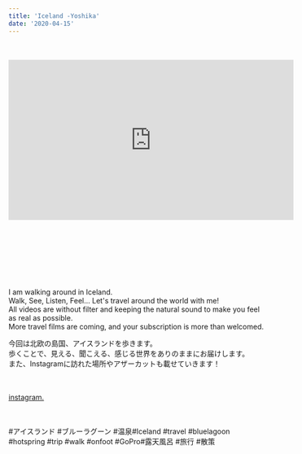 ```yaml
---
title: 'Iceland -Yoshika'
date: '2020-04-15'
---
```

<br>
<br>

<iframe width="560" height="315" src="https://www.youtube-nocookie.com/embed/XNilwa7Q4ro" frameborder="0" allow="accelerometer; autoplay; clipboard-write; encrypted-media; gyroscope; picture-in-picture" allowfullscreen></iframe>

<br>
<br>
<br>
<br>
<br>
<br>
<br>
<br>


I am walking around in Iceland. <br>
Walk, See, Listen, Feel... Let's travel around the world with me! <br>
All videos are without filter and keeping the natural sound to make you feel as real as possible. <br>
More travel films are coming, and your subscription is more than welcomed. <br>

今回は北欧の島国、アイスランドを歩きます。<br>
歩くことで、見える、聞こえる、感じる世界をありのままにお届けします。<br>
また、Instagramに訪れた場所やアザーカットも載せていきます！ <br>
<br>
<br>

[instagram.](https://www.instagram.com/yoshika_photo/​)<br>


<br>
<br>
#アイスランド​ #ブルーラグーン​ #温泉​
#Iceland​ #travel​ #bluelagoon​ #hotspring​ #trip​ #walk​ #onfoot​ #GoPro​ 
#露天風呂​ #旅行​ #散策




<br>
<br>
<!-- 
#h1
##h2
###h3
####h4
#####h5
######h6
- brabra is list
**bold text**
_Italic_ or *Italic*

-->

<center>
© 2021 YOSY POKARI
</center>
<br>